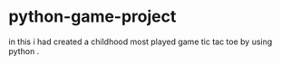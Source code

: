 # python-game-project
in this i had created a childhood most played game tic tac toe by using python .
